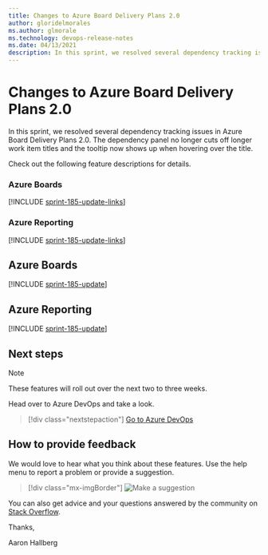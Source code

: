 ```yaml
---
title: Changes to Azure Board Delivery Plans 2.0  
author: gloridelmorales
ms.author: glmorale
ms.technology: devops-release-notes
ms.date: 04/13/2021
description: In this sprint, we resolved several dependency tracking issues in Azure Board Delivery Plans 2.0.
---
```


# Changes to Azure Board Delivery Plans 2.0

In this sprint, we resolved several dependency tracking issues in Azure Board Delivery Plans 2.0. The dependency panel no longer cuts off longer work item titles and the tooltip now shows up when hovering over the title.

Check out the following feature descriptions for details.

### Azure Boards

[!INCLUDE [sprint-185-update-links](includes/boards/sprint-185-update-links.md)]

### Azure Reporting

[!INCLUDE [sprint-185-update-links](includes/reporting/sprint-185-update-links.md)]

## Azure Boards

[!INCLUDE [sprint-185-update](includes/boards/sprint-185-update.md)]

## Azure Reporting

[!INCLUDE [sprint-185-update](includes/reporting/sprint-185-update.md)]

## Next steps

> [!NOTE]
> These features will roll out over the next two to three weeks.

Head over to Azure DevOps and take a look.

> [!div class="nextstepaction"] 
> [Go to Azure DevOps](https://go.microsoft.com/fwlink/?LinkId=307137&campaign=o~msft~docs~product-vsts~release-notes)

## How to provide feedback

We would love to hear what you think about these features. Use the help menu to report a problem or provide a suggestion.

> [!div class="mx-imgBorder"] 
> ![Make a suggestion](../media/make-a-suggestion.png)

You can also get advice and your questions answered by the community on [Stack Overflow](https://stackoverflow.com/questions/tagged/azure-devops).

Thanks,

Aaron Hallberg